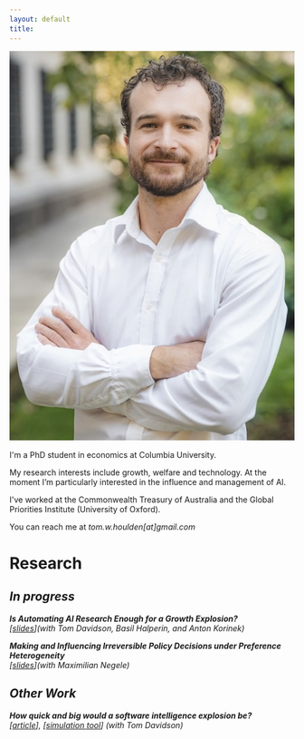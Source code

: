 ```yaml
---
layout: default
title: 
---
```


<div class="hero" markdown="1">
  <div class="photo">
    <img src="/assets/HeadShot2_Cropped_Small.jpeg" alt="Head-shot of Thomas Houlden" class="headshot">
  </div>

  <div class="bio">
    <p>I'm a PhD student in economics at Columbia University.</p>
    <p>My research interests include growth, welfare and technology. At the moment I’m particularly interested in the influence and management of AI.</p>
    <p>I've worked at the Commonwealth Treasury of Australia and the Global Priorities Institute (University of Oxford).</p> 
    <p>You can reach me at <em>tom.w.houlden[at]gmail.com</em></p>
  </div>
</div>


# Research

## <em>In progress<em>

**Is Automating AI Research Enough for a Growth Explosion?**  
[[slides](/assets/shs_slides.pdf)]*(with Tom Davidson, Basil Halperin, and Anton Korinek)*  

**Making and Influencing Irreversible Policy Decisions under Preference Heterogeneity**  
[[slides](/assets/IrreversibleDecisions_HouldenNegele.pdf)]*(with Maximilian Negele)*  


## Other Work
**How quick and big would a software intelligence explosion be?**  
[[article](https://www.forethought.org/research/how-quick-and-big-would-a-software-intelligence-explosion-be)], [[simulation tool](https://accelerated-ai-progress.streamlit.app/)] *(with Tom Davidson)*  


